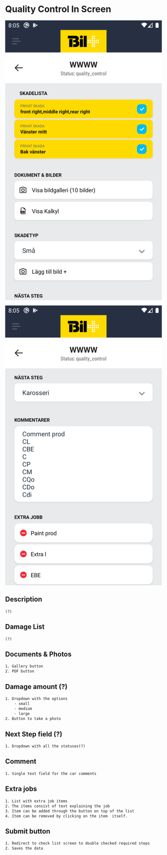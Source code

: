 # Quality Control In Screen

![Quality control in 1](../assets/staff-quality-control-in_1.png)

![Quality control in 1](../assets/staff-quality-control-in_2.png)

## Description
  
    (?)

## Damage List

    (?)

## Documents & Photos

    1. Gallery button
    2. PDF button

## Damage amount (?)

    1. Dropdown with the options
        - small
        - medium
        - large
    2. Button to take a photo

## Next Step field (?)

    1. Dropdown with all the statuses(?)

## Comment

    1. Single text field for the car comments

## Extra jobs

    1. List with extra job items
    2. The items consist of text explaining the job
    3. Item can be added through the button on top of the list
    4. Item can be removed by clicking on the item  itself.

## Submit button

    1. Redirect to check list screen to double checked required steps
    2. Saves the data